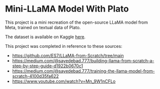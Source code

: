 # Mini-LLaMA Model With Plato

This project is a mini recreation of the open-source LLaMA model from Meta, trained on textual data of Plato.

The dataset is available on Kaggle [here](https://www.kaggle.com/datasets/kouroshalizadeh/history-of-philosophy). 

This project was completed in reference to these sources:

*   https://github.com/ES7/LLaMA-from-Scratch/tree/main
*   https://medium.com/@sayedebad.777/building-llama-from-scratch-a-step-by-step-guide-d1922b0670c1
*   https://medium.com/@sayedebad.777/training-the-llama-model-from-scratch-4100d35fa622
*   https://www.youtube.com/watch?v=Mn_9W1nCFLo

